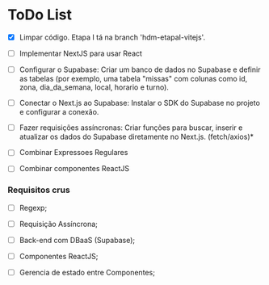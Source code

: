 # ToDo List

- [X] Limpar código. Etapa I tá na branch 'hdm-etapaI-vitejs'.

- [ ] Implementar NextJS para usar React

- [ ] Configurar o Supabase: Criar um banco de dados no Supabase e definir as tabelas (por exemplo, uma tabela "missas" com colunas como id, zona, dia_da_semana, local, horario e turno).

- [ ] Conectar o Next.js ao Supabase: Instalar o SDK do Supabase no projeto e configurar a conexão.

- [ ] Fazer requisições assíncronas: Criar funções para buscar, inserir e atualizar os dados do Supabase diretamente no Next.js. (fetch/axios)*

- [ ] Combinar Expressoes Regulares

- [ ] Combinar componentes ReactJS

### Requisitos crus

- [ ] Regexp;

- [ ] Requisição Assíncrona;

- [ ] Back-end com DBaaS (Supabase);

- [ ] Componentes ReactJS;

- [ ] Gerencia de estado entre Componentes;
